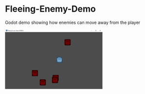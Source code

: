 # Fleeing-Enemy-Demo
Godot demo showing how enemies can move away from the player

<img src="screenshot.png" width="320" />
